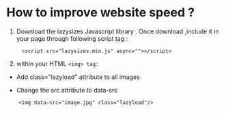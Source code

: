 # How to improve website speed ?
    
1) Download the lazysizes Javascript library . Once download ,include it in your page through following script tag :
```
     <script src="lazysizes.min.js" async=""></script>
```
2) within your HTML ```<img> tag:```

* Add class="lazyload" attribute to all images
* Change the src attribute to data-src
 
    <!--Use data-src. And,specify lazyload class-->
```
    <img data-src="image.jpg" class="lazyload"/>
```
